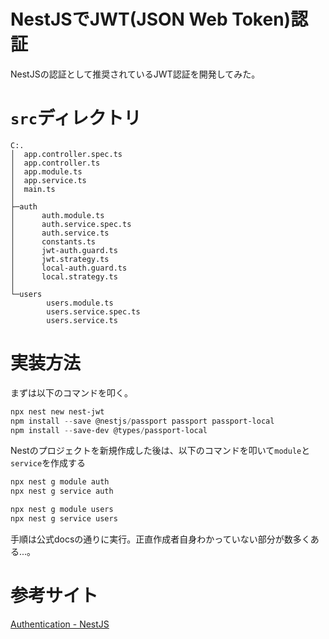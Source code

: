 # NestJSでJWT(JSON Web Token)認証

NestJSの認証として推奨されているJWT認証を開発してみた。

# `src`ディレクトリ

```
C:.
│  app.controller.spec.ts
│  app.controller.ts
│  app.module.ts
│  app.service.ts
│  main.ts
│
├─auth
│      auth.module.ts
│      auth.service.spec.ts
│      auth.service.ts
│      constants.ts
│      jwt-auth.guard.ts
│      jwt.strategy.ts
│      local-auth.guard.ts
│      local.strategy.ts
│
└─users
        users.module.ts
        users.service.spec.ts
        users.service.ts
```

# 実装方法

まずは以下のコマンドを叩く。

```powershell
npx nest new nest-jwt
npm install --save @nestjs/passport passport passport-local
npm install --save-dev @types/passport-local
```

Nestのプロジェクトを新規作成した後は、以下のコマンドを叩いて`module`と`service`を作成する

```powershell
npx nest g module auth
npx nest g service auth
```

```powershell
npx nest g module users
npx nest g service users
```

手順は公式docsの通りに実行。正直作成者自身わかっていない部分が数多くある...。

# 参考サイト

[Authentication - NestJS](https://docs.nestjs.com/security/authentication)